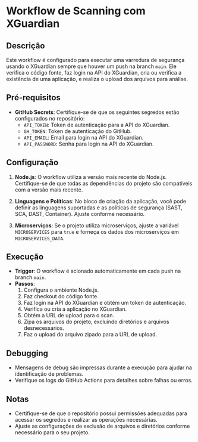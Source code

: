 # Workflow de Scanning com XGuardian

## Descrição

Este workflow é configurado para executar uma varredura de segurança usando o XGuardian sempre que houver um push na branch `main`. Ele verifica o código fonte, faz login na API do XGuardian, cria ou verifica a existência de uma aplicação, e realiza o upload dos arquivos para análise.

## Pré-requisitos

- **GitHub Secrets**: Certifique-se de que os seguintes segredos estão configurados no repositório:
  - `API_TOKEN`: Token de autenticação para a API do XGuardian.
  - `GH_TOKEN`: Token de autenticação do GitHub.
  - `API_EMAIL`: Email para login na API do XGuardian.
  - `API_PASSWORD`: Senha para login na API do XGuardian.

## Configuração

1. **Node.js**: O workflow utiliza a versão mais recente do Node.js. Certifique-se de que todas as dependências do projeto são compatíveis com a versão mais recente.

2. **Linguagens e Políticas**: No bloco de criação da aplicação, você pode definir as linguagens suportadas e as políticas de segurança (SAST, SCA, DAST, Container). Ajuste conforme necessário.

3. **Microserviços**: Se o projeto utiliza microserviços, ajuste a variável `MICROSERVICES` para `true` e forneça os dados dos microserviços em `MICROSERVICES_DATA`.

## Execução

- **Trigger**: O workflow é acionado automaticamente em cada push na branch `main`.
- **Passos**:
  1. Configura o ambiente Node.js.
  2. Faz checkout do código fonte.
  3. Faz login na API do XGuardian e obtém um token de autenticação.
  4. Verifica ou cria a aplicação no XGuardian.
  5. Obtém a URL de upload para o scan.
  6. Zipa os arquivos do projeto, excluindo diretórios e arquivos desnecessários.
  7. Faz o upload do arquivo zipado para a URL de upload.

## Debugging

- Mensagens de debug são impressas durante a execução para ajudar na identificação de problemas.
- Verifique os logs do GitHub Actions para detalhes sobre falhas ou erros.

## Notas

- Certifique-se de que o repositório possui permissões adequadas para acessar os segredos e realizar as operações necessárias.
- Ajuste as configurações de exclusão de arquivos e diretórios conforme necessário para o seu projeto.
